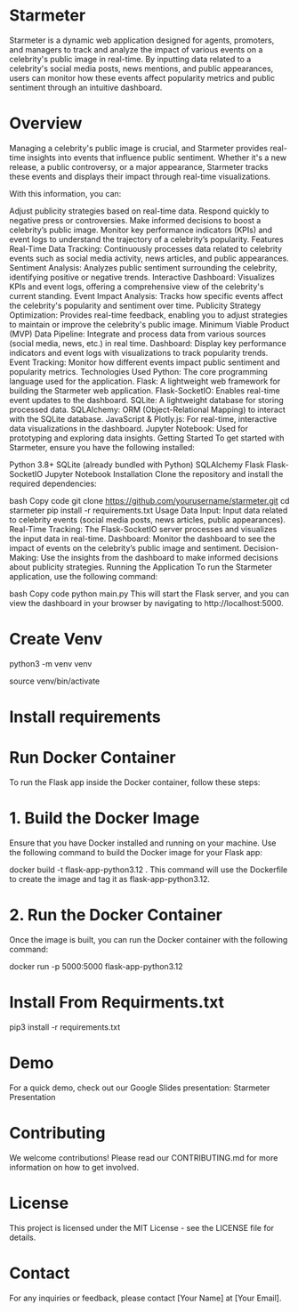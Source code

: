 # Starmeter
Starmeter is a dynamic web application designed for agents, promoters, and managers to track and analyze the impact of various events on a celebrity's public image in real-time. By inputting data related to a celebrity's social media posts, news mentions, and public appearances, users can monitor how these events affect popularity metrics and public sentiment through an intuitive dashboard.

# Overview
Managing a celebrity's public image is crucial, and Starmeter provides real-time insights into events that influence public sentiment. Whether it's a new release, a public controversy, or a major appearance, Starmeter tracks these events and displays their impact through real-time visualizations.

With this information, you can:

Adjust publicity strategies based on real-time data.
Respond quickly to negative press or controversies.
Make informed decisions to boost a celebrity’s public image.
Monitor key performance indicators (KPIs) and event logs to understand the trajectory of a celebrity’s popularity.
Features
Real-Time Data Tracking: Continuously processes data related to celebrity events such as social media activity, news articles, and public appearances.
Sentiment Analysis: Analyzes public sentiment surrounding the celebrity, identifying positive or negative trends.
Interactive Dashboard: Visualizes KPIs and event logs, offering a comprehensive view of the celebrity's current standing.
Event Impact Analysis: Tracks how specific events affect the celebrity's popularity and sentiment over time.
Publicity Strategy Optimization: Provides real-time feedback, enabling you to adjust strategies to maintain or improve the celebrity's public image.
Minimum Viable Product (MVP)
Data Pipeline: Integrate and process data from various sources (social media, news, etc.) in real time.
Dashboard: Display key performance indicators and event logs with visualizations to track popularity trends.
Event Tracking: Monitor how different events impact public sentiment and popularity metrics.
Technologies Used
Python: The core programming language used for the application.
Flask: A lightweight web framework for building the Starmeter web application.
Flask-SocketIO: Enables real-time event updates to the dashboard.
SQLite: A lightweight database for storing processed data.
SQLAlchemy: ORM (Object-Relational Mapping) to interact with the SQLite database.
JavaScript & Plotly.js: For real-time, interactive data visualizations in the dashboard.
Jupyter Notebook: Used for prototyping and exploring data insights.
Getting Started
To get started with Starmeter, ensure you have the following installed:

Python 3.8+
SQLite (already bundled with Python)
SQLAlchemy
Flask
Flask-SocketIO
Jupyter Notebook
Installation
Clone the repository and install the required dependencies:

bash
Copy code
git clone https://github.com/yourusername/starmeter.git
cd starmeter
pip install -r requirements.txt
Usage
Data Input: Input data related to celebrity events (social media posts, news articles, public appearances).
Real-Time Tracking: The Flask-SocketIO server processes and visualizes the input data in real-time.
Dashboard: Monitor the dashboard to see the impact of events on the celebrity’s public image and sentiment.
Decision-Making: Use the insights from the dashboard to make informed decisions about publicity strategies.
Running the Application
To run the Starmeter application, use the following command:

bash
Copy code
python main.py
This will start the Flask server, and you can view the dashboard in your browser by navigating to http://localhost:5000.

# Create Venv

python3 -m venv venv

source venv/bin/activate

# Install requirements


# Run Docker Container

To run the Flask app inside the Docker container, follow these steps:

# 1. Build the Docker Image
Ensure that you have Docker installed and running on your machine. Use the following command to build the Docker image for your Flask app:

docker build -t flask-app-python3.12 .
This command will use the Dockerfile to create the image and tag it as flask-app-python3.12.

# 2. Run the Docker Container
Once the image is built, you can run the Docker container with the following command:

docker run -p 5000:5000 flask-app-python3.12

# Install From Requirments.txt

pip3 install -r requirements.txt

# Demo
For a quick demo, check out our Google Slides presentation: Starmeter Presentation

# Contributing
We welcome contributions! Please read our CONTRIBUTING.md for more information on how to get involved.

# License
This project is licensed under the MIT License - see the LICENSE file for details.

# Contact
For any inquiries or feedback, please contact [Your Name] at [Your Email].